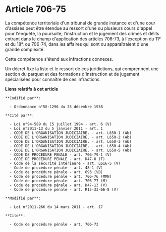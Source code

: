 # Article 706-75

La compétence territoriale d'un tribunal de grande instance et d'une cour d'assises peut être étendue au ressort d'une ou
plusieurs cours d'appel pour l'enquête, la poursuite, l'instruction et le jugement des crimes et délits entrant dans le champ
d'application des articles 706-73, à l'exception du 11° et du 18°, ou 706-74, dans les affaires qui sont ou apparaîtraient
d'une grande complexité.

Cette compétence s'étend aux infractions connexes.

Un décret fixe la liste et le ressort de ces juridictions, qui comprennent une section du parquet et des formations
d'instruction et de jugement spécialisées pour connaître de ces infractions.

**Liens relatifs à cet article**

	**Codifié par**:

	  - Ordonnance n°58-1296 du 23 décembre 1958

	**Cité par**:

	  - Loi n°94-589 du 15 juillet 1994 - art. 6 (V)
	  - Loi n°2011-13 du 5 janvier 2011 - art. 1
	  - CODE DE L'ORGANISATION JUDICIAIRE. - art. L650-1 (Ab)
	  - CODE DE L'ORGANISATION JUDICIAIRE. - art. L650-2 (Ab)
	  - CODE DE L'ORGANISATION JUDICIAIRE. - art. L650-3 (Ab)
	  - CODE DE L'ORGANISATION JUDICIAIRE. - art. L650-4 (Ab)
	  - CODE DE L'ORGANISATION JUDICIAIRE. - art. L650-5 (Ab)
	  - CODE DE PROCEDURE PENALE - art. 706-79-1 (V)
	  - CODE DE PROCEDURE PENALE - art. D47-8 (T)
	  - Code de la sécurité intérieure - art. L616-5 (V)
	  - Code de procédure pénale - art. 48-1 (V)
	  - Code de procédure pénale - art. 693 (VD)
	  - Code de procédure pénale - art. 706-76 (MMN)
	  - Code de procédure pénale - art. 706-77 (M)
	  - Code de procédure pénale - art. D47-13 (V)
	  - Code de procédure pénale - art. R15-33-66-8 (V)

	**Modifié par**:

	  - Loi n°2011-266 du 14 mars 2011 - art. 17

	**Cite**:

	  - Code de procédure pénale - art. 706-73
